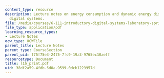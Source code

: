 ```yaml
---
content_type: resource
description: Lecture notes on energy consumption and dynamic energy dissipation in
  digital systems.
file: /media/courses/6-111-introductory-digital-systems-laboratory-spring-2006/38df2a594fdb6d0a95990dcb1229957d_l16_print.pdf
file_type: application/pdf
learning_resource_types:
- Lecture Notes
ocw_type: OCWFile
parent_title: Lecture Notes
parent_type: CourseSection
parent_uid: f75f75e3-2475-7fc9-19a3-9765ec10aeff
resourcetype: Document
title: l16_print.pdf
uid: 38df2a59-4fdb-6d0a-9599-0dcb1229957d
---
```

